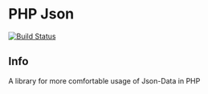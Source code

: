 # PHP Json
[![Build Status](https://travis-ci.org/wwerther/PHPJson.svg)](https://travis-ci.org/wwerther/PHPJson)
## Info
A library for more comfortable usage of Json-Data in PHP

